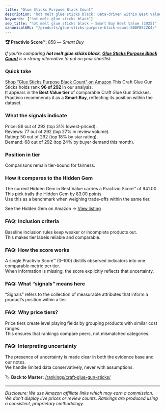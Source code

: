 ```yaml
---
title: "Glue Sticks Purpose Black Count"
description: "hot melt glue sticks black: Data-driven within Best Value ranking using the Practivio Score™. Positioned by quality, value, demand, findability, momentum."
keywords: ["hot melt glue sticks black"]
seo_title: "hot melt glue sticks black — Smart Buy Best Value (2025)"
canonicalURL: "/products/glue-sticks-purpose-black-count-B08FBS2ZK4/"
---
```


**🏆 Practivio Score™:** 858 — _Smart Buy_


*If you're comparing **hot melt glue sticks black**, **[Glue Sticks Purpose Black Count](https://www.amazon.com/dp/B08FBS2ZK4?tag=practivio-20)** is a strong alternative to put on your shortlist.*
### Quick take
[Shop “Glue Sticks Purpose Black Count” on Amazon](https://www.amazon.com/dp/B08FBS2ZK4?tag=practivio-20)
This Craft Glue Gun Sticks holds rank **96 of 292** in our analysis.  
It appears in the **Best Value tier** of comparable Craft Glue Gun Stickses.  
Practivio recommends it as a **Smart Buy**, reflecting its position within the dataset.

### What the signals indicate
Price: 89 out of 292 (top 31% lowest-priced).  
Reviews: 77 out of 292 (top 27% in review volume).  
Rating: 50 out of 292 (top 18% by star rating).  
Demand: 68 out of 292 (top 24% by buyer demand this month).

### Position in tier
Comparisons remain tier-bound for fairness.

### How it compares to the Hidden Gem
The current Hidden Gem in Best Value carries a Practivio Score™ of 941.00.  
This pick trails the Hidden Gem by 83.00 points.  
Use this as a benchmark when weighing trade-offs within the same tier.  

See the Hidden Gem on Amazon → [View listing](https://www.amazon.com/dp/B06W2NBCW5?tag=practivio-20)

### FAQ: Inclusion criteria
Baseline inclusion rules keep weaker or incomplete products out.  
This makes tier labels reliable and comparable.

### FAQ: How the score works
A single Practivio Score™ (0–100) distills observed indicators into one comparable metric per tier.  
When information is missing, the score explicitly reflects that uncertainty.

### FAQ: What “signals” means here
“Signals” refers to the collection of measurable attributes that inform a product’s position within a tier.

### FAQ: Why price tiers?
Price tiers create level playing fields by grouping products with similar cost ranges.  
This ensures that rankings compare peers, not mismatched categories.

### FAQ: Interpreting uncertainty
The presence of uncertainty is made clear in both the evidence base and our notes.  
We handle limited data conservatively, never with assumptions.


🏷️ **Back to Master:** [/rankings/craft-glue-gun-sticks/](/rankings/craft-glue-gun-sticks/)

---
_Disclosure: We use Amazon affiliate links which may earn a commission. We don’t display live prices or review counts. Rankings are produced using a consistent, proprietary methodology._
